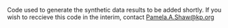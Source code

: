 Code used to generate the synthetic data results to be added shortly. If you wish to reccieve this code in the interim, contact Pamela.A.Shaw@kp.org
